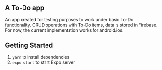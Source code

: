 ## A To-Do app
An app created for testing purposes to work under basic To-Do functionality. CRUD operations with To-Do items, data is stored in Firebase. For now, the current implementation works for android/ios.

## Getting Started

1. `yarn` to install dependencies
2. `expo start` to start Expo server
